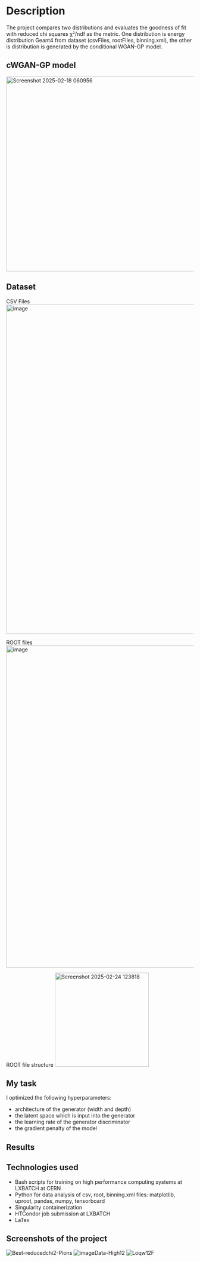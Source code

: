 # Description
The project compares two distributions and evaluates the goodness of fit with reduced chi squares χ²/ndf as the metric. 
One distribution is energy distribution Geant4 from dataset  (csvFiles, rootFiles, binning.xml), the other is distribution is generated by the conditional WGAN-GP model.

## cWGAN-GP model
<img width="522" alt="Screenshot 2025-02-18 060956" src="https://github.com/user-attachments/assets/7ad32fbe-d213-438d-9925-ff8e1b1205dc" />

## Dataset
CSV Files
<img width="883" alt="image" src="https://github.com/user-attachments/assets/6b95da41-3acb-4e6c-a336-c383b4f1aa04" />

ROOT files
<img width="863" alt="image" src="https://github.com/user-attachments/assets/2031dc98-5d7d-4fb1-a4a3-3af9d24aaf41" />

ROOT file structure
<img width="252" alt="Screenshot 2025-02-24 123818" src="https://github.com/user-attachments/assets/0974bc35-bf02-4046-8034-297bf58a5dfe" />




## My task
I optimized the following hyperparameters:
- architecture of the generator (width and depth)
- the latent space which is input into the generator
- the learning rate of the generator discriminator
- the gradient penalty of the model

## Results




## Technologies used
- Bash scripts for training on high performance computing systems at LXBATCH at CERN
- Python for data analysis of csv, root, binning.xml files: matplotlib, uproot, pandas, numpy, tensorboard
- Singularity containerization
- HTCondor job submission at LXBATCH
- LaTex

## Screenshots of the project
![Best-reducedchi2-Pions](https://github.com/user-attachments/assets/cc81a3ae-6c27-48f7-b9f9-a07359e1f4dd)
![imageData-High12](https://github.com/user-attachments/assets/f8bc903f-efcc-470b-9d3d-0f4102934e1a)
![Loqw12F](https://github.com/user-attachments/assets/09fda5cd-c612-4019-8b18-1b243f18967b)








 






